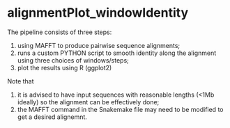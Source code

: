 # alignmentPlot_windowIdentity
The pipeline consists of three steps:
  1) using MAFFT to produce pairwise sequence alignments;
  2) runs a custom PYTHON script to smooth identity along the alignment using three choices of windows/steps;
  3) plot the results using R (ggplot2)
  
Note that 
1) it is advised to have input sequences with reasonable lengths (<1Mb ideally) so the alignment can be effectively done;
2) the MAFFT command in the Snakemake file may need to be modified to get a desired alignemnt.
